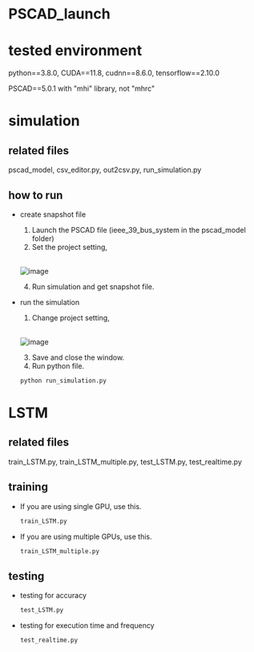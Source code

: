 # PSCAD_launch

# tested environment

python==3.8.0, CUDA==11.8, cudnn==8.6.0, tensorflow==2.10.0  

PSCAD==5.0.1 with "mhi" library, not "mhrc"

# simulation
## related files
pscad_model, csv_editor.py, out2csv.py, run_simulation.py  

## how to run
- create snapshot file  
    1. Launch the PSCAD file (ieee_39_bus_system in the pscad_model folder)
    2. Set the project setting,
    <br/>
    
    ![image](https://github.com/user-attachments/assets/5c0dae6a-a29c-4204-ab78-34b2faad77d5)

    4. Run simulation and get snapshot file.
    
    
- run the simulation
    1. Change project setting,
    <br/>
    
    ![image](https://github.com/user-attachments/assets/e153d8ec-3b3d-45d8-bd04-675c8c23bea5)



    3. Save and close the window.
    4. Run python file.
    ```bash
    python run_simulation.py
    ```

# LSTM
## related files
train_LSTM.py, train_LSTM_multiple.py, test_LSTM.py, test_realtime.py  

## training
- If you are using single GPU, use this.
    ```bash
    train_LSTM.py
    ```
- If you are using multiple GPUs, use this.
    ```bash
    train_LSTM_multiple.py
    ```

## testing
- testing for accuracy
    ```bash
    test_LSTM.py
    ```
- testing for execution time and frequency
    ```bash
    test_realtime.py
    ```
